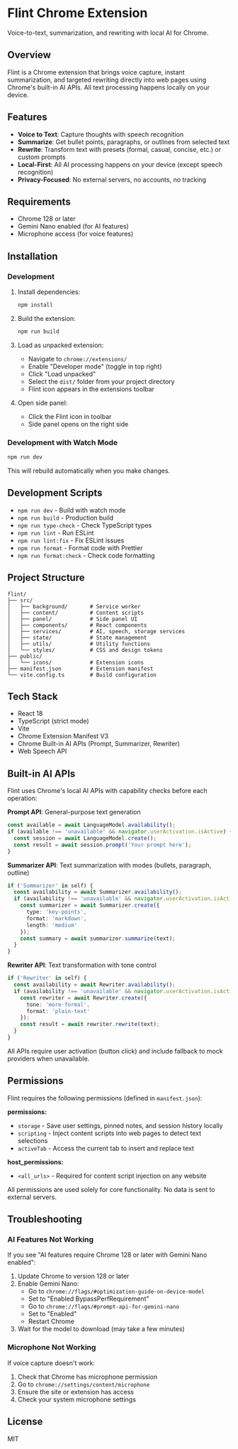 # Flint Chrome Extension

Voice-to-text, summarization, and rewriting with local AI for Chrome.

## Overview

Flint is a Chrome extension that brings voice capture, instant summarization, and targeted rewriting directly into web pages using Chrome's built-in AI APIs. All text processing happens locally on your device.

## Features

- **Voice to Text**: Capture thoughts with speech recognition
- **Summarize**: Get bullet points, paragraphs, or outlines from selected text
- **Rewrite**: Transform text with presets (formal, casual, concise, etc.) or custom prompts
- **Local-First**: All AI processing happens on your device (except speech recognition)
- **Privacy-Focused**: No external servers, no accounts, no tracking

## Requirements

- Chrome 128 or later
- Gemini Nano enabled (for AI features)
- Microphone access (for voice features)

## Installation

### Development

1. Install dependencies:
   ```bash
   npm install
   ```

2. Build the extension:
   ```bash
   npm run build
   ```

3. Load as unpacked extension:
   - Navigate to `chrome://extensions/`
   - Enable "Developer mode" (toggle in top right)
   - Click "Load unpacked"
   - Select the `dist/` folder from your project directory
   - Flint icon appears in the extensions toolbar

4. Open side panel:
   - Click the Flint icon in toolbar
   - Side panel opens on the right side

### Development with Watch Mode

```bash
npm run dev
```

This will rebuild automatically when you make changes.

## Development Scripts

- `npm run dev` - Build with watch mode
- `npm run build` - Production build
- `npm run type-check` - Check TypeScript types
- `npm run lint` - Run ESLint
- `npm run lint:fix` - Fix ESLint issues
- `npm run format` - Format code with Prettier
- `npm run format:check` - Check code formatting

## Project Structure

```
flint/
├── src/
│   ├── background/       # Service worker
│   ├── content/          # Content scripts
│   ├── panel/            # Side panel UI
│   ├── components/       # React components
│   ├── services/         # AI, speech, storage services
│   ├── state/            # State management
│   ├── utils/            # Utility functions
│   └── styles/           # CSS and design tokens
├── public/
│   └── icons/            # Extension icons
├── manifest.json         # Extension manifest
└── vite.config.ts        # Build configuration
```

## Tech Stack

- React 18
- TypeScript (strict mode)
- Vite
- Chrome Extension Manifest V3
- Chrome Built-in AI APIs (Prompt, Summarizer, Rewriter)
- Web Speech API

## Built-in AI APIs

Flint uses Chrome's local AI APIs with capability checks before each operation:

**Prompt API**: General-purpose text generation
```typescript
const available = await LanguageModel.availability();
if (available !== 'unavailable' && navigator.userActivation.isActive) {
  const session = await LanguageModel.create();
  const result = await session.prompt('Your prompt here');
}
```

**Summarizer API**: Text summarization with modes (bullets, paragraph, outline)
```typescript
if ('Summarizer' in self) {
  const availability = await Summarizer.availability();
  if (availability !== 'unavailable' && navigator.userActivation.isActive) {
    const summarizer = await Summarizer.create({
      type: 'key-points',
      format: 'markdown',
      length: 'medium'
    });
    const summary = await summarizer.summarize(text);
  }
}
```

**Rewriter API**: Text transformation with tone control
```typescript
if ('Rewriter' in self) {
  const availability = await Rewriter.availability();
  if (availability !== 'unavailable' && navigator.userActivation.isActive) {
    const rewriter = await Rewriter.create({ 
      tone: 'more-formal',
      format: 'plain-text'
    });
    const result = await rewriter.rewrite(text);
  }
}
```

All APIs require user activation (button click) and include fallback to mock providers when unavailable.

## Permissions

Flint requires the following permissions (defined in `manifest.json`):

**permissions:**
- `storage` - Save user settings, pinned notes, and session history locally
- `scripting` - Inject content scripts into web pages to detect text selections
- `activeTab` - Access the current tab to insert and replace text

**host_permissions:**
- `<all_urls>` - Required for content script injection on any website

All permissions are used solely for core functionality. No data is sent to external servers.

## Troubleshooting

### AI Features Not Working

If you see "AI features require Chrome 128 or later with Gemini Nano enabled":

1. Update Chrome to version 128 or later
2. Enable Gemini Nano:
   - Go to `chrome://flags/#optimization-guide-on-device-model`
   - Set to "Enabled BypassPerfRequirement"
   - Go to `chrome://flags/#prompt-api-for-gemini-nano`
   - Set to "Enabled"
   - Restart Chrome
3. Wait for the model to download (may take a few minutes)

### Microphone Not Working

If voice capture doesn't work:

1. Check that Chrome has microphone permission
2. Go to `chrome://settings/content/microphone`
3. Ensure the site or extension has access
4. Check your system microphone settings

## License

MIT
